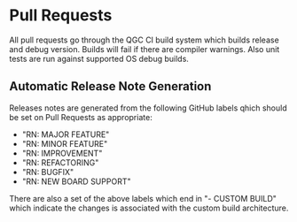 # Pull Requests

All pull requests go through the QGC CI build system which builds release and debug version. Builds will fail if there are compiler warnings. Also unit tests are run against supported OS debug builds.

## Automatic Release Note Generation

Releases notes are generated from the following GitHub labels qhich should be set on Pull Requests as appropriate:

* "RN: MAJOR FEATURE"
* "RN: MINOR FEATURE"
* "RN: IMPROVEMENT"
* "RN: REFACTORING"
* "RN: BUGFIX"
* "RN: NEW BOARD SUPPORT"

There are also a set of the above labels which end in "- CUSTOM BUILD" which indicate the changes is associated with the custom build architecture.